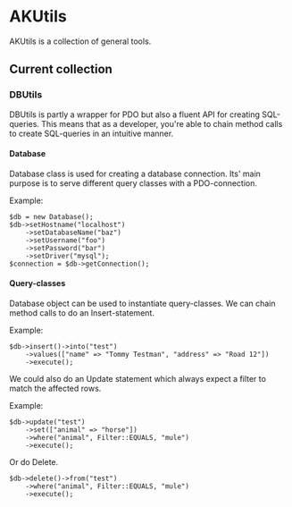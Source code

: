 AKUtils
=======

AKUtils is a collection of general tools. 

Current collection
------------------

### DBUtils

DBUtils is partly a wrapper for PDO but also a fluent API for creating
SQL-queries. This means that as a developer, you're able to chain method calls
to create SQL-queries in an intuitive manner.

#### Database

Database class is used for creating a database connection. Its' main purpose is
to serve different query classes with a PDO-connection.

Example:

```
$db = new Database();
$db->setHostname("localhost")
    ->setDatabaseName("baz")
    ->setUsername("foo")
    ->setPassword("bar")
    ->setDriver("mysql");
$connection = $db->getConnection();
```

#### Query-classes

Database object can be used to instantiate query-classes. We can chain method
calls to do an Insert-statement.

Example:

```
$db->insert()->into("test")
    ->values(["name" => "Tommy Testman", "address" => "Road 12"])
    ->execute();
```

We could also do an Update statement which always expect a filter
to match the affected rows.

Example:

```
$db->update("test")
    ->set(["animal" => "horse"])
    ->where("animal", Filter::EQUALS, "mule")
    ->execute();
```

Or do Delete.


```
$db->delete()->from("test")
    ->where("animal", Filter::EQUALS, "mule")
    ->execute();
```
